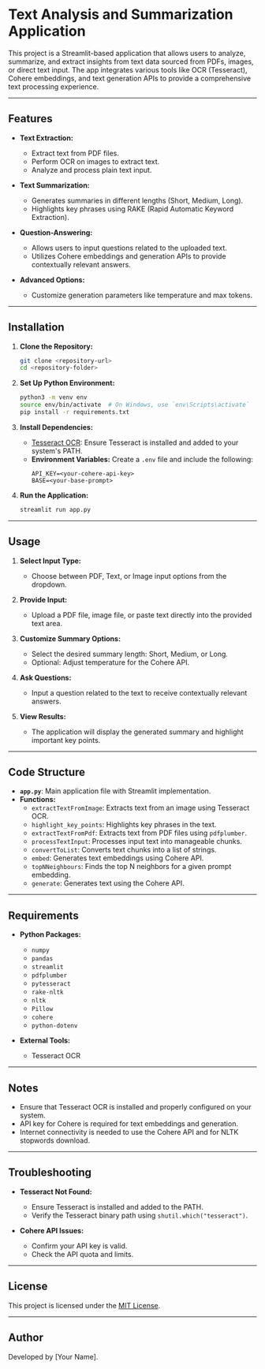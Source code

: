 # Text Analysis and Summarization Application

This project is a Streamlit-based application that allows users to analyze, summarize, and extract insights from text data sourced from PDFs, images, or direct text input. The app integrates various tools like OCR (Tesseract), Cohere embeddings, and text generation APIs to provide a comprehensive text processing experience.

---

## Features

- **Text Extraction:**
  - Extract text from PDF files.
  - Perform OCR on images to extract text.
  - Analyze and process plain text input.

- **Text Summarization:**
  - Generates summaries in different lengths (Short, Medium, Long).
  - Highlights key phrases using RAKE (Rapid Automatic Keyword Extraction).

- **Question-Answering:**
  - Allows users to input questions related to the uploaded text.
  - Utilizes Cohere embeddings and generation APIs to provide contextually relevant answers.

- **Advanced Options:**
  - Customize generation parameters like temperature and max tokens.

---

## Installation

1. **Clone the Repository:**
   ```bash
   git clone <repository-url>
   cd <repository-folder>
   ```

2. **Set Up Python Environment:**
   ```bash
   python3 -m venv env
   source env/bin/activate  # On Windows, use `env\Scripts\activate`
   pip install -r requirements.txt
   ```

3. **Install Dependencies:**
   - [Tesseract OCR](https://github.com/tesseract-ocr/tesseract): Ensure Tesseract is installed and added to your system's PATH.
   - **Environment Variables:** Create a `.env` file and include the following:
     ```
     API_KEY=<your-cohere-api-key>
     BASE=<your-base-prompt>
     ```

4. **Run the Application:**
   ```bash
   streamlit run app.py
   ```

---

## Usage

1. **Select Input Type:**
   - Choose between PDF, Text, or Image input options from the dropdown.

2. **Provide Input:**
   - Upload a PDF file, image file, or paste text directly into the provided text area.

3. **Customize Summary Options:**
   - Select the desired summary length: Short, Medium, or Long.
   - Optional: Adjust temperature for the Cohere API.

4. **Ask Questions:**
   - Input a question related to the text to receive contextually relevant answers.

5. **View Results:**
   - The application will display the generated summary and highlight important key points.

---

## Code Structure

- **`app.py`**: Main application file with Streamlit implementation.
- **Functions:**
  - `extractTextFromImage`: Extracts text from an image using Tesseract OCR.
  - `highlight_key_points`: Highlights key phrases in the text.
  - `extractTextFromPdf`: Extracts text from PDF files using `pdfplumber`.
  - `processTextInput`: Processes input text into manageable chunks.
  - `convertToList`: Converts text chunks into a list of strings.
  - `embed`: Generates text embeddings using Cohere API.
  - `topNNeighbours`: Finds the top N neighbors for a given prompt embedding.
  - `generate`: Generates text using the Cohere API.

---

## Requirements

- **Python Packages:**
  - `numpy`
  - `pandas`
  - `streamlit`
  - `pdfplumber`
  - `pytesseract`
  - `rake-nltk`
  - `nltk`
  - `Pillow`
  - `cohere`
  - `python-dotenv`

- **External Tools:**
  - Tesseract OCR

---

## Notes

- Ensure that Tesseract OCR is installed and properly configured on your system.
- API key for Cohere is required for text embeddings and generation.
- Internet connectivity is needed to use the Cohere API and for NLTK stopwords download.

---

## Troubleshooting

- **Tesseract Not Found:**
  - Ensure Tesseract is installed and added to the PATH.
  - Verify the Tesseract binary path using `shutil.which("tesseract")`.

- **Cohere API Issues:**
  - Confirm your API key is valid.
  - Check the API quota and limits.

---

## License

This project is licensed under the [MIT License](LICENSE).

---

## Author

Developed by [Your Name].
